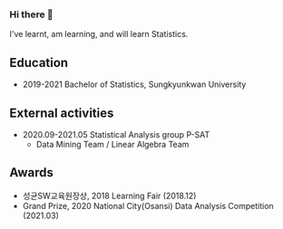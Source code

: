 ### Hi there 👋

I've learnt, am learning, and will learn Statistics.

## Education
* 2019-2021 Bachelor of Statistics, Sungkyunkwan University

## External activities
* 2020.09-2021.05 Statistical Analysis group P-SAT
  - Data Mining Team / Linear Algebra Team

## Awards
* 성균SW교육원장상, 2018 Learning Fair (2018.12)
* Grand Prize, 2020 National City(Osansi) Data Analysis Competition (2021.03)
